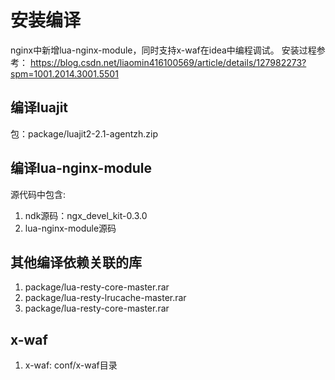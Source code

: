 # 安装编译
nginx中新增lua-nginx-module，同时支持x-waf在idea中编程调试。
安装过程参考：
https://blog.csdn.net/liaomin416100569/article/details/127982273?spm=1001.2014.3001.5501

## 编译luajit
包：package/luajit2-2.1-agentzh.zip

## 编译lua-nginx-module
源代码中包含:
1. ndk源码：ngx_devel_kit-0.3.0
2. lua-nginx-module源码

## 其他编译依赖关联的库
1. package/lua-resty-core-master.rar
2. package/lua-resty-lrucache-master.rar
3. package/lua-resty-core-master.rar

## x-waf
1. x-waf: conf/x-waf目录